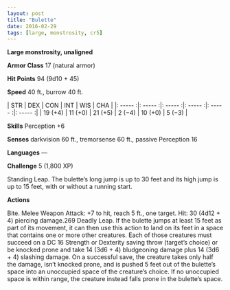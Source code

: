 ```yaml
---
layout: post
title: "Bulette"
date: 2016-02-29
tags: [large, monstrosity, cr5]
---
```


**Large monstrosity, unaligned**

**Armor Class** 17 (natural armor)

**Hit Points** 94 (9d10 + 45)

**Speed** 40 ft., burrow 40 ft.

|   STR   |   DEX   |   CON   |   INT   |   WIS   |   CHA   |
|: ----- :|: ----- :|: ----- :|: ----- :|: ----- :|: ----- :|
| 19 (+4) | 11 (+0) | 21 (+5) | 2 (−4) | 10 (+0) | 5 (−3) |



**Skills** Perception +6 

**Senses** darkvision 60 ft., tremorsense 60 ft., passive Perception 16 

**Languages** — 

**Challenge** 5 (1,800 XP)

 Standing Leap. The bulette’s long jump is up to 30 feet and its high jump is up to 15 feet, with or without a running start. 

**Actions** 

Bite. Melee Weapon Attack: +7 to hit, reach 5 ft., one target. Hit: 30 (4d12 + 4) piercing damage.269 Deadly Leap. If the bulette jumps at least 15 feet as part of its movement, it can then use this action to land on its feet in a space that contains one or more other creatures. Each of those creatures must succeed on a DC 16 Strength or Dexterity saving throw (target’s choice) or be knocked prone and take 14 (3d6 + 4) bludgeoning damage plus 14 (3d6 + 4) slashing damage. On a successful save, the creature takes only half the damage, isn’t knocked prone, and is pushed 5 feet out of the bulette’s space into an unoccupied space of the creature’s choice. If no unoccupied space is within range, the creature instead falls prone in the bulette’s space.